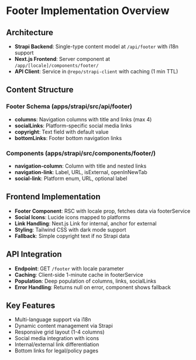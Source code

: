 # Footer Implementation Overview

## Architecture
- **Strapi Backend**: Single-type content model at `/api/footer` with i18n support
- **Next.js Frontend**: Server component at `/app/[locale]/components/footer/`
- **API Client**: Service in `@repo/strapi-client` with caching (1 min TTL)

## Content Structure
### Footer Schema (apps/strapi/src/api/footer)
- **columns**: Navigation columns with title and links (max 4)
- **socialLinks**: Platform-specific social media links
- **copyright**: Text field with default value
- **bottomLinks**: Footer bottom navigation links

### Components (apps/strapi/src/components/footer/)
- **navigation-column**: Column with title and nested links
- **navigation-link**: Label, URL, isExternal, openInNewTab
- **social-link**: Platform enum, URL, optional label

## Frontend Implementation
- **Footer Component**: RSC with locale prop, fetches data via footerService
- **Social Icons**: Lucide icons mapped to platforms
- **Link Handling**: Next.js Link for internal, anchor for external
- **Styling**: Tailwind CSS with dark mode support
- **Fallback**: Simple copyright text if no Strapi data

## API Integration
- **Endpoint**: GET `/footer` with locale parameter
- **Caching**: Client-side 1-minute cache in footerService
- **Population**: Deep population of columns, links, socialLinks
- **Error Handling**: Returns null on error, component shows fallback

## Key Features
- Multi-language support via i18n
- Dynamic content management via Strapi
- Responsive grid layout (1-4 columns)
- Social media integration with icons
- Internal/external link differentiation
- Bottom links for legal/policy pages